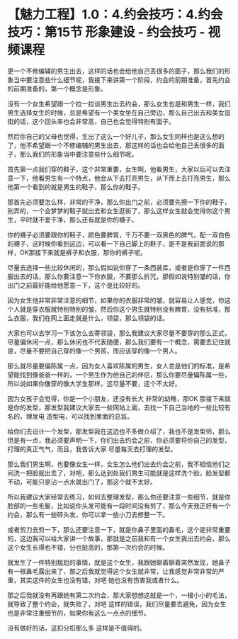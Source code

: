 # 【魅力工程】1.0：4.约会技巧：4.约会技巧：第15节 形象建设 - 约会技巧 - 视频课程

更一个不修编辅的男生出去，这样的话也会给他自己丢很多的面子，那么我们的形象当中要注意些什么细节呢，我接下来讲第一个阶段，约会的前期准备，首先约会的前期准备的，第一个概念是形象。

没有一个女生希望跟一个拉一拉谈男生出去约会，那么女生也是和男生一样，我们男生选择女生的时候，总是希望有一个美女坐在自己旁边，那么自己出去和美女逛街的话，这个回头率也会非常高，自己也会觉得特别有面子。

然后你自己的父母也觉得，生出了这么一个好儿子，那么女生同样也是这么想的了，他不希望跟一个不修编辅的男生出去，那这样的话也会给他自己丢很多的面子，那么我们的形象当中要注意些什么细节呢。

首先第一点我们穿的鞋子，这个非常重要，女生啊，他看男生，大家以后可以去注意一下，他看男生有一个特点，他会从下去打亮男生，从下而上去打亮男生，那么他第一个看到的就是男生的鞋子，那么你的鞋子。

那首先必须要怎么样，非常的干净，那么你出门之前，必须要先擦一下你的鞋子，别弄的，一个会梦梦的鞋子就出去和女生逛街了，那么这样女生就会觉得你这个男生，平时就不爱干净，那么还有就是你的襪子。

你的襪子必须要跟你的鞋子，颜色要脾胃，千万不要一双黑色的脾气，配一双白色的襪子，这时候你看到这边，可以看一下自己脚上的鞋子，是不是我前面说的那样，OK那接下来就是裤子和衣服，那你的裤子呢。

尽量去选择一些比较休闲的，那么假如说你穿了一条西装库，或者是你穿了一件西服出去的话，那么你要注意一下你衣服，不要那么折咒，那假如说特别皱的话，你出门之前最好能给他愿意一下，这个是比较好的。

因为女生他非常非常注意的细节，如果你的衣服非常的皱，就容易让人感觉，你这个人就是穿衣服就特别特别的皱，然后你这个男生就特别没有脾胃，没有标准，那么衣服，我们在网上面走就是什么，领袋，那么领袋的话。

大家也可以去学习一下该怎么去寄领袋，那么我建议大家尽量不要穿的那么正式，尽量偏休闲一点，那么休闲也不代表随便，那么我们要有一个概念，需要去记住就是，尽量不要把自己穿的像一个男孩，而应该穿的像一个男人。

那么就尽量要偏陈属一点，因为女人喜欢陈属的男生，女人总是他们的标准，是希望能找到像爸爸一样的，一个男生作为他自己的伴侣，那么你要尽量偏陈属一些，所以说如果你像穿的像大学生那样，这尽量不要，这个不太好。

因为女孩子会觉得，你是一个小朋友，还没有长大 非常的幼稚，那OK 那接下来就是你的发型，那发型我建议大家去一些网站上面，去找一下自己当地的一些比较有名的，理发电 造型电，可以找到里面的总监。

给你们去设计一个发型，那发型我在这边也不多做介绍了，我也不是发型师，那么但是有一点，我必须要声明一下，你们出去约会之前，你必须要将你自己的发型，打理的真正气气，而且，我告诉大家 尽量每天去打理的发型。

那么我们男生啊，也要像女生一样，女生怎么他们出去约会之前，我不相信他们之间洗一把脸就出去了，对吧，那么达到处我们男生可能就是这样洗个脸，脸发型都不动，可能只是沾一点水就出门了，那这个就不太好。

所以我建议大家经常去练习，如何去整理发型，那么你还要注意一些细节，就是你脸部的一些毛髮，比如说你头发可能有一段时间没有剪了，那么今天我正好有一个约会，那么有一些碎头发，你可以拿一些小刀去修整一下。

或者剪刀去剪一下，那么还要注意一下，就是你鼻子里面的鼻毛，这个是非常重要的，这边我可以给大家讲一个故事，那就是之前我和有一个女生我出去约会，那么这个女生长得也不错，分也挺高的，那第一次约会的时候。

就发生了一件特别尴尬的事情，就是这个女生，我跟她聊着聊着突然发现，她鼻子有一根鼻毛露出来了，那之后我就觉得这个女生就非常，让我感觉非常非常的严重，其实这件的女生也没有错，对吧 她也没有伤害我或者什么。

那之后我就没有再跟她有第二次约会，那大家想想这就是一个，一根小小的毛法，就导致了整个约会，就失败了，对吧 这样的错误，我们尽量要去避免，因为女生也是非常注重细节的，如果你有这么一点点的细节。

没有做好的话，这扣分扣那么多 这样是不值得的。